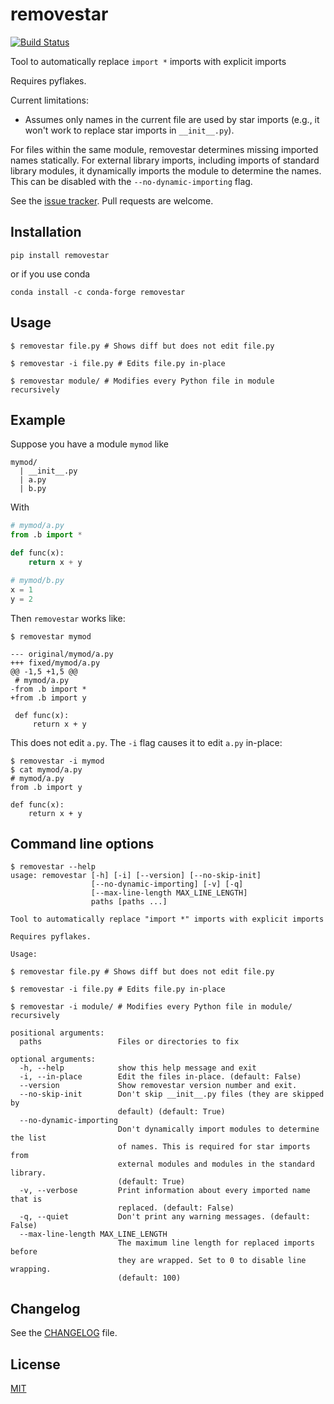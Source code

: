 # removestar

[![Build Status](https://travis-ci.com/asmeurer/removestar.svg?branch=master)](https://travis-ci.com/asmeurer/removestar)

Tool to automatically replace `import *` imports with explicit imports

Requires pyflakes.

Current limitations:

- Assumes only names in the current file are used by star imports (e.g., it
  won't work to replace star imports in `__init__.py`).

For files within the same module, removestar determines missing imported names
statically. For external library imports, including imports of standard
library modules, it dynamically imports the module to determine the names.
This can be disabled with the `--no-dynamic-importing` flag.

See the [issue tracker](https://github.com/asmeurer/removestar/issues). Pull
requests are welcome.

## Installation

```
pip install removestar
```

or if you use conda

```
conda install -c conda-forge removestar
```

## Usage

```
$ removestar file.py # Shows diff but does not edit file.py

$ removestar -i file.py # Edits file.py in-place

$ removestar module/ # Modifies every Python file in module recursively
```

## Example

Suppose you have a module `mymod` like

```
mymod/
  | __init__.py
  | a.py
  | b.py
```

With

```py
# mymod/a.py
from .b import *

def func(x):
    return x + y
```

```py
# mymod/b.py
x = 1
y = 2
```

Then `removestar` works like:

```
$ removestar mymod

--- original/mymod/a.py
+++ fixed/mymod/a.py
@@ -1,5 +1,5 @@
 # mymod/a.py
-from .b import *
+from .b import y

 def func(x):
     return x + y

```

This does not edit `a.py`. The `-i` flag causes it to edit `a.py` in-place:

```
$ removestar -i mymod
$ cat mymod/a.py
# mymod/a.py
from .b import y

def func(x):
    return x + y
```

## Command line options

<!-- TODO: Autogenerate this somehow -->

```
$ removestar --help
usage: removestar [-h] [-i] [--version] [--no-skip-init]
                  [--no-dynamic-importing] [-v] [-q]
                  [--max-line-length MAX_LINE_LENGTH]
                  paths [paths ...]

Tool to automatically replace "import *" imports with explicit imports

Requires pyflakes.

Usage:

$ removestar file.py # Shows diff but does not edit file.py

$ removestar -i file.py # Edits file.py in-place

$ removestar -i module/ # Modifies every Python file in module/ recursively

positional arguments:
  paths                 Files or directories to fix

optional arguments:
  -h, --help            show this help message and exit
  -i, --in-place        Edit the files in-place. (default: False)
  --version             Show removestar version number and exit.
  --no-skip-init        Don't skip __init__.py files (they are skipped by
                        default) (default: True)
  --no-dynamic-importing
                        Don't dynamically import modules to determine the list
                        of names. This is required for star imports from
                        external modules and modules in the standard library.
                        (default: True)
  -v, --verbose         Print information about every imported name that is
                        replaced. (default: False)
  -q, --quiet           Don't print any warning messages. (default: False)
  --max-line-length MAX_LINE_LENGTH
                        The maximum line length for replaced imports before
                        they are wrapped. Set to 0 to disable line wrapping.
                        (default: 100)
```

## Changelog

See the [CHANGELOG](CHANGELOG.md) file.

## License

[MIT](LICENSE)
